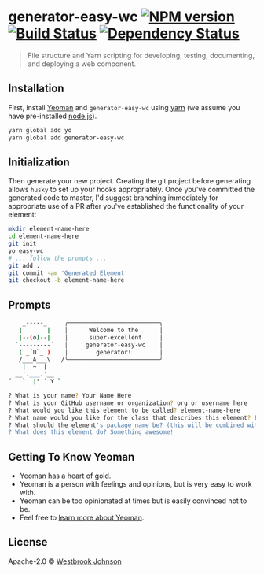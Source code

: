 # generator-easy-wc [![NPM version][npm-image]][npm-url] [![Build Status][travis-image]][travis-url] [![Dependency Status][daviddm-image]][daviddm-url]
> File structure and Yarn scripting for developing, testing, documenting, and deploying a web component.

## Installation

First, install [Yeoman](http://yeoman.io) and `generator-easy-wc` using [yarn](https://yarnpkg.com/en/) (we assume you have pre-installed [node.js](https://nodejs.org/)).

```bash
yarn global add yo
yarn global add generator-easy-wc
```

## Initialization
Then generate your new project. Creating the git project before generating allows `husky` to set up your hooks appropriately. Once you've committed the generated code to master, I'd suggest branching immediately for appropriate use of a PR after you've established the functionality of your element:

```bash
mkdir element-name-here
cd element-name-here
git init
yo easy-wc
# ... follow the prompts ...
git add .
git commit -am 'Generated Element'
git checkout -b element-name-here
```

## Prompts
```bash
    _-----_     ╭──────────────────────────╮
   |       |    │      Welcome to the      │
   |--(o)--|    │      super-excellent     │
  `---------´   │     generator-easy-wc    │
   ( _´U`_ )    │        generator!        │
   /___A___\   /╰──────────────────────────╯
    |  ~  |     
  __'.___.'__   
´   `  |° ´ Y `

? What is your name? Your Name Here
? What is your GitHub username or organization? org or username here
? What would you like this element to be called? element-name-here
? What name would you like for the class that describes this element? ElementClassNameHere
? What should the element's package name be? (this will be combined with the user or org name a la: `@org/package-name`) element-name-here
? What does this element do? Something awesome!
```

## Getting To Know Yeoman

 * Yeoman has a heart of gold.
 * Yeoman is a person with feelings and opinions, but is very easy to work with.
 * Yeoman can be too opinionated at times but is easily convinced not to be.
 * Feel free to [learn more about Yeoman](http://yeoman.io/).

## License

Apache-2.0 © [Westbrook Johnson](github.com/westbrook)


[npm-image]: https://badge.fury.io/js/generator-easy-wc.svg
[npm-url]: https://npmjs.org/package/generator-easy-wc
[travis-image]: https://travis-ci.org/Westbrook/generator-easy-wc.svg?branch=master
[travis-url]: https://travis-ci.org/Westbrook/generator-easy-wc
[daviddm-image]: https://david-dm.org/Westbrook/generator-easy-wc.svg?theme=shields.io
[daviddm-url]: https://david-dm.org/Westbrook/generator-easy-wc
